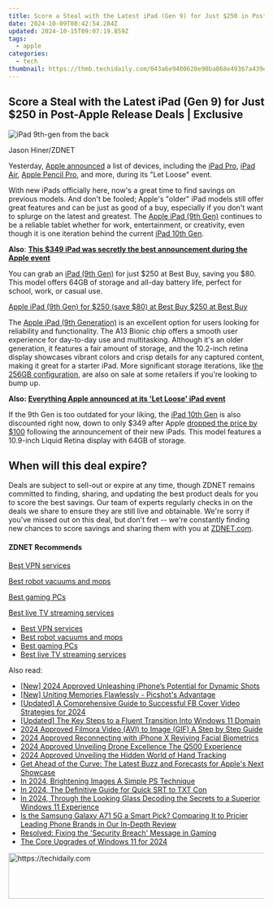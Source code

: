```yaml
---
title: Score a Steal with the Latest iPad (Gen 9) for Just $250 in Post-Apple Release Deals | Exclusive
date: 2024-10-09T08:42:54.284Z
updated: 2024-10-15T09:07:19.859Z
tags:
  - apple
categories:
  - tech
thumbnail: https://thmb.techidaily.com/043a6e9400628e90ba868e49367a439edaed6ed2655e7384611850ca4beac263.jpg
---
```


## Score a Steal with the Latest iPad (Gen 9) for Just $250 in Post-Apple Release Deals | Exclusive

![iPad 9th-gen from the back](https://www.zdnet.com/a/img/resize/0f4cd9c10e3cef4e57f79d609254935adfc8cac4/2024/02/28/97b2e407-74f3-4fdd-9c6f-9dc301c9dff0/ipad-9th-gen-back.jpg?auto=webp&width=1280)

Jason Hiner/ZDNET

Yesterday, [Apple announced](https://www.zdnet.com/article/everything-apple-unveiled-at-its-let-loose-event-ipad-pro-air-pencil-m4-and-more/) a list of devices, including the [iPad Pro](https://apple.sjv.io/c/159047/435031/7613?&sharedid=zdnet&partnerpropertyid=1980086&u=https%3A%2F%2Fwww.apple.com%2Fus%2Fshop%2Fgoto%2Fbuy%5Fipad%2Fipad%5Fair&subId1=zd-%5F%5FCOM%5FCLICK%5FID%5F%5F-dtp), [iPad Air](https://apple.sjv.io/c/159047/435031/7613?&sharedid=zdnet&partnerpropertyid=1980086&u=https%3A%2F%2Fwww.apple.com%2Fshop%2Fbuy-ipad%2Fipad-pro&subId1=zd-%5F%5FCOM%5FCLICK%5FID%5F%5F-dtp), [Apple Pencil Pro](https://apple.sjv.io/c/159047/435031/7613?&sharedid=zdnet&partnerpropertyid=1980086&u=https%3A%2F%2Fwww.apple.com%2Fshop%2Fproduct%2FMX2D3AM%2FA%2Fapple-pencil-pro&subId1=zd-%5F%5FCOM%5FCLICK%5FID%5F%5F-dtp), and more, during its "Let Loose" event. 

With new iPads officially here, now's a great time to find savings on previous models. And don't be fooled; Apple's "older" iPad models still offer great features and can be just as good of a buy, especially if you don't want to splurge on the latest and greatest. The [Apple iPad (9th Gen)](https://shop-links.co/link/?url=https%3A%2F%2Fwww.bestbuy.com%2Fsite%2Fapple-10-2-inch-ipad-9th-generation-with-wi-fi-64gb-space-gray%2F4901809.p%3FskuId%3D4901809&publisher%5Fslug=zdnet&article%5Fname=grab%20an%20ipad%20%289th%20gen%29%20for%20just%20%24250%20after%20apple%27s%20latest%20release&article%5Furl=https%3A%2F%2Fwww.zdnet.com%2Farticle%2Fgrab-an-ipad-9th-gen-for-just-250-after-apples-latest-release%2F&exclusive=1&u1=zd-%5F%5FCOM%5FCLICK%5FID%5F%5F-dtp) continues to be a reliable tablet whether for work, entertainment, or creativity, even though it is one iteration behind the current [iPad 10th Gen](https://buy.geni.us/Proxy.ashx?TSID=368250&GR%5FURL=https%3A%2F%2Fwww.amazon.com%2Fdp%2FB0BJLXMVMV%3Ftag%3Dzd-buy-button-20%26ascsubtag%3D%5F%5FCOM%5FCLICK%5FID%5F%5F%7C53c20ffe-d8d7-4136-a84d-c9c3cfdd6198%7Cdtp&dtb=1). 

**Also**: [**This $349 iPad was secretly the best announcement during the Apple event**](https://www.zdnet.com/article/this-349-ipad-was-secretly-the-best-announcement-during-the-apple-event/)

You can grab an [iPad (9th Gen)](https://www.zdnet.com/product/apple-ipad-2021/) for just $250 at Best Buy, saving you $80\. This model offers 64GB of storage and all-day battery life, perfect for school, work, or casual use. 

[Apple iPad (9th Gen) for $250 (save $80) at Best Buy $250 at Best Buy](https://shop-links.co/link/?url=https%3A%2F%2Fwww.bestbuy.com%2Fsite%2Fapple-10-2-inch-ipad-9th-generation-with-wi-fi-64gb-space-gray%2F4901809.p%3FskuId%3D4901809&publisher%5Fslug=zdnet&article%5Fname=grab%20an%20ipad%20%289th%20gen%29%20for%20just%20%24250%20after%20apple%27s%20latest%20release&article%5Furl=https%3A%2F%2Fwww.zdnet.com%2Farticle%2Fgrab-an-ipad-9th-gen-for-just-250-after-apples-latest-release%2F&exclusive=1&u1=zd-%5F%5FCOM%5FCLICK%5FID%5F%5F-dtp)

The [Apple iPad (9th Generation)](https://buy.geni.us/Proxy.ashx?TSID=368250&GR%5FURL=https%3A%2F%2Fwww.amazon.com%2F2021-Apple-10-2-inch-Wi-Fi-256GB%2Fdp%2FB09G91TLNJ%3Ftag%3Dzd-buy-button-20%26ascsubtag%3D%5F%5FCOM%5FCLICK%5FID%5F%5F%7C53c20ffe-d8d7-4136-a84d-c9c3cfdd6198%7Cdtp&dtb=1) is an excellent option for users looking for reliability and functionality. The A13 Bionic chip offers a smooth user experience for day-to-day use and multitasking. Although it's an older generation, it features a fair amount of storage, and the 10.2-inch retina display showcases vibrant colors and crisp details for any captured content, making it great for a starter iPad. More significant storage iterations, like [the 256GB configuration](https://www.zdnet.com/article/buy-an-apple-ipad-9th-generation-for-379-following-the-let-loose-event/), are also on sale at some retailers if you're looking to bump up. 

**Also: [Everything Apple announced at its 'Let Loose' iPad event](https://www.zdnet.com/article/everything-apple-announced-at-its-ipad-event-today-ipad-pro-air-pencil-m4-and-more/)**

If the 9th Gen is too outdated for your liking, the [iPad 10th Gen](https://buy.geni.us/Proxy.ashx?TSID=368250&GR%5FURL=https%3A%2F%2Fwww.amazon.com%2Fdp%2FB0BJLXMVMV%3Ftag%3Dzd-buy-button-20%26ascsubtag%3D%5F%5FCOM%5FCLICK%5FID%5F%5F%7C53c20ffe-d8d7-4136-a84d-c9c3cfdd6198%7Cdtp&dtb=1) is also discounted right now, down to only $349 after Apple [dropped the price by $100](https://www.zdnet.com/article/this-349-ipad-was-secretly-the-best-announcement-during-the-apple-event/) following the announcement of their new iPads. This model features a 10.9-inch Liquid Retina display with 64GB of storage. 

## When will this deal expire?

Deals are subject to sell-out or expire at any time, though ZDNET remains committed to finding, sharing, and updating the best product deals for you to score the best savings. Our team of experts regularly checks in on the deals we share to ensure they are still live and obtainable. We're sorry if you've missed out on this deal, but don't fret -- we're constantly finding new chances to score savings and sharing them with you at [ZDNET.com](https://www.zdnet.com/). 

#### **ZDNET** Recommends

[Best VPN services](https://www.zdnet.com/article/best-vpn/ "Best VPN services")

[Best robot vacuums and mops](https://www.zdnet.com/article/best-robot-vacuum-mop/ "Best robot vacuums and mops")

[Best gaming PCs](https://www.zdnet.com/article/best-gaming-pc/ "Best gaming PCs")

[Best live TV streaming services](https://www.zdnet.com/article/best-live-tv-streaming-service/ "Best live TV streaming services")

* [Best VPN services](https://www.zdnet.com/article/best-vpn/ "Best VPN services")
* [Best robot vacuums and mops](https://www.zdnet.com/article/best-robot-vacuum-mop/ "Best robot vacuums and mops")
* [Best gaming PCs](https://www.zdnet.com/article/best-gaming-pc/ "Best gaming PCs")
* [Best live TV streaming services](https://www.zdnet.com/article/best-live-tv-streaming-service/ "Best live TV streaming services")

<ins class="adsbygoogle"
     style="display:block"
     data-ad-format="autorelaxed"
     data-ad-client="ca-pub-7571918770474297"
     data-ad-slot="1223367746"></ins>

<ins class="adsbygoogle"
     style="display:block"
     data-ad-client="ca-pub-7571918770474297"
     data-ad-slot="8358498916"
     data-ad-format="auto"
     data-full-width-responsive="true"></ins>

<span class="atpl-alsoreadstyle">Also read:</span>
<div><ul>
<li><a href="https://article-files.techidaily.com/new-2024-approved-unleashing-iphones-potential-for-dynamic-shots/"><u>[New] 2024 Approved Unleashing iPhone’s Potential for Dynamic Shots</u></a></li>
<li><a href="https://some-tips.techidaily.com/new-uniting-memories-flawlessly-picshots-advantage/"><u>[New] Uniting Memories Flawlessly - Picshot's Advantage</u></a></li>
<li><a href="https://facebook-videos.techidaily.com/updated-a-comprehensive-guide-to-successful-fb-cover-video-strategies-for-2024/"><u>[Updated] A Comprehensive Guide to Successful FB Cover Video Strategies for 2024</u></a></li>
<li><a href="https://some-tips.techidaily.com/updated-the-key-steps-to-a-fluent-transition-into-windows-11-domain/"><u>[Updated] The Key Steps to a Fluent Transition Into Windows 11 Domain</u></a></li>
<li><a href="https://some-knowledge.techidaily.com/2024-approved-filmora-video-avi-to-image-gif-a-step-by-step-guide/"><u>2024 Approved Filmora Video (AVI) to Image (GIF) A Step by Step Guide</u></a></li>
<li><a href="https://fox-friendly.techidaily.com/2024-approved-reconnecting-with-iphone-x-reviving-facial-biometrics/"><u>2024 Approved Reconnecting with iPhone X Reviving Facial Biometrics</u></a></li>
<li><a href="https://some-tips.techidaily.com/2024-approved-unveiling-drone-excellence-the-q500-experience/"><u>2024 Approved Unveiling Drone Excellence The Q500 Experience</u></a></li>
<li><a href="https://some-tips.techidaily.com/2024-approved-unveiling-the-hidden-world-of-hand-tracking/"><u>2024 Approved Unveiling the Hidden World of Hand Tracking</u></a></li>
<li><a href="https://tech-recovery.techidaily.com/get-ahead-of-the-curve-the-latest-buzz-and-forecasts-for-apples-next-showcase/"><u>Get Ahead of the Curve: The Latest Buzz and Forecasts for Apple's Next Showcase</u></a></li>
<li><a href="https://extra-hints.techidaily.com/in-2024-brightening-images-a-simple-ps-technique/"><u>In 2024, Brightening Images A Simple PS Technique</u></a></li>
<li><a href="https://some-tips.techidaily.com/in-2024-the-definitive-guide-for-quick-srt-to-txt-con/"><u>In 2024, The Definitive Guide for Quick SRT to TXT Con</u></a></li>
<li><a href="https://some-tips.techidaily.com/in-2024-through-the-looking-glass-decoding-the-secrets-to-a-superior-windows-11-experience/"><u>In 2024, Through the Looking Glass Decoding the Secrets to a Superior Windows 11 Experience</u></a></li>
<li><a href="https://buynow-reviews.techidaily.com/is-the-samsung-galaxy-a71-5g-a-smart-pick-comparing-it-to-pricier-leading-phone-brands-in-our-in-depth-review/"><u>Is the Samsung Galaxy A71 5G a Smart Pick? Comparing It to Pricier Leading Phone Brands in Our In-Depth Review</u></a></li>
<li><a href="https://win-blog.techidaily.com/resolved-fixing-the-security-breach-message-in-gaming/"><u>Resolved: Fixing the 'Security Breach' Message in Gaming</u></a></li>
<li><a href="https://some-tips.techidaily.com/the-core-upgrades-of-windows-11-for-2024/"><u>The Core Upgrades of Windows 11 for 2024</u></a></li>
</ul></div>

<!-- affiliate ads begin -->
<a href="https://unicoeye.pxf.io/c/5597632/2134497/18498" target="_top" id="2134497">
  <img src="//a.impactradius-go.com/display-ad/18498-2134497" border="0" alt="https://techidaily.com" width="728" height="90"/>
</a>
<img height="0" width="0" src="https://unicoeye.pxf.io/i/5597632/2134497/18498" style="position:absolute;visibility:hidden;" border="0" />
<!-- affiliate ads end -->

